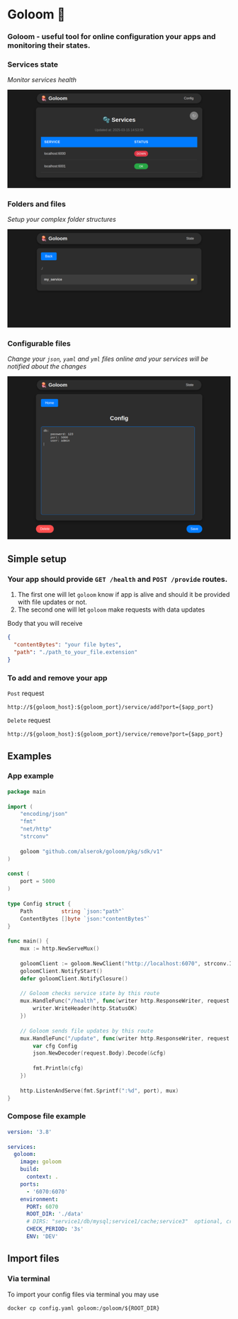 # Goloom 🪼

### Goloom - useful tool for online configuration your apps and monitoring their states.

### Services state

*Monitor services health*

![img.png](images/img.png)
### Folders and files

*Setup your complex folder structures*

![img.png](images/img1.png)
### Configurable files

*Change your `json`, `yaml` and `yml` files online and your services will be notified about the changes*

![img.png](images/img3.png)


## Simple setup

### Your app should provide `GET /health` and `POST /provide` routes. 
1. The first one will let `goloom` know if app is alive and should it be 
provided with file updates or not.
2. The second one will let `goloom` make requests with data updates

Body that you will receive
```json
{
  "contentBytes": "your file bytes",
  "path": "./path_to_your_file.extension"
}
```

### To add and remove your app
    
`Post` request    

    http://${goloom_host}:${goloom_port}/service/add?port={$app_port}

`Delete` request

    http://${goloom_host}:${goloom_port}/service/remove?port={$app_port}

## Examples

### App example

```go
package main

import (
	"encoding/json"
	"fmt"
	"net/http"
	"strconv"

	goloom "github.com/alserok/goloom/pkg/sdk/v1"
)

const (
	port = 5000
)

type Config struct {
	Path         string `json:"path"`
	ContentBytes []byte `json:"contentBytes"`
}

func main() {
	mux := http.NewServeMux()

	goloomClient := goloom.NewClient("http://localhost:6070", strconv.Itoa(port))
	goloomClient.NotifyStart()
	defer goloomClient.NotifyClosure()

	// Goloom checks service state by this route
	mux.HandleFunc("/health", func(writer http.ResponseWriter, request *http.Request) {
		writer.WriteHeader(http.StatusOK)
	})

	// Goloom sends file updates by this route
	mux.HandleFunc("/update", func(writer http.ResponseWriter, request *http.Request) {
		var cfg Config
		json.NewDecoder(request.Body).Decode(&cfg)

		fmt.Println(cfg)
	})

	http.ListenAndServe(fmt.Sprintf(":%d", port), mux)
}

```

### Compose file example

```yaml
version: '3.8'

services:
  goloom:
    image: goloom
    build:
      context: .
    ports:
      - '6070:6070'
    environment:
      PORT: 6070
      ROOT_DIR: './data'
      # DIRS: "service1/db/mysql;service1/cache;service3"  optional, creates folders
      CHECK_PERIOD: '3s'
      ENV: 'DEV'
```

## Import files

### Via terminal

To import your config files via terminal you may use

    docker cp config.yaml goloom:/goloom/${ROOT_DIR}

